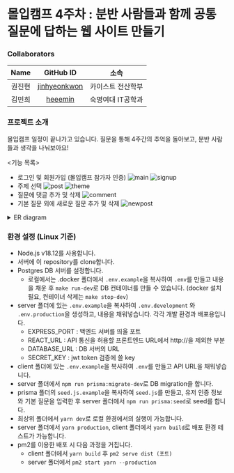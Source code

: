 # 몰입캠프 4주차 : 분반 사람들과 함께 공통 질문에 답하는 웹 사이트 만들기

### Collaborators
|  Name  |                     GitHub ID                     |          소속           |
| :----: | :-----------------------------------------------: | :---------------------: |
| 권진현 |  [jinhyeonkwon](https://github.com/jinhyeonkwon)  |    카이스트 전산학부    |
| 김민희 | [heeemin](https://github.com/heeemin) | 숙명여대 IT공학과 |

### 프로젝트 소개
몰입캠프 일정이 끝나가고 있습니다. 질문을 통해 4주간의 추억을 돌아보고, 분반 사람들과 생각을 나눠보아요!

<기능 목록>
- 로그인 및 회원가입 (몰입캠프 참가자 인증)
  ![main](https://github.com/jinhyeonkwon/MadCampWeek4/assets/101591389/e31624d0-a108-4d40-a2f6-47a8973f0a1e)
![signup](https://github.com/jinhyeonkwon/MadCampWeek4/assets/101591389/57cb9cb3-309a-4779-9a5a-90231b5b0248)
- 주제 선택
  ![post](https://github.com/jinhyeonkwon/MadCampWeek4/assets/101591389/a7fcddc4-df46-48f5-9124-94159a826469)
![theme](https://github.com/jinhyeonkwon/MadCampWeek4/assets/101591389/1a83a031-63d1-402f-a3a0-a7f4969c5fb9)
- 질문에 댓글 추가 및 삭제
  ![comment](https://github.com/jinhyeonkwon/MadCampWeek4/assets/101591389/5366779b-6457-4bb2-ab0e-b03bbc3ea884)
- 기본 질문 외에 새로운 질문 추가 및 삭제
![newpost](https://github.com/jinhyeonkwon/MadCampWeek4/assets/101591389/6b6128b7-6d2f-4e91-a7aa-8fe735524252)

<details>
<summary>ER diagram</summary>
![image](https://github.com/jinhyeonkwon/MadCampWeek4/assets/121283722/0e894331-8450-4504-9c7b-e2e8c563f227)
</details>

### 환경 설정 (Linux 기준)
- Node.js v18.12를 사용합니다.
- 서버에 이 repository를 clone합니다.
- Postgres DB 서버를 설정합니다.
  - 로컬에서는 .docker 폴더에서 `.env.example`을 복사하여 `.env`를 만들고 내용을 채운 후 `make run-dev`로 DB 컨테이너를 만들 수 있습니다. (docker 설치 필요, 컨테이너 삭제는 `make stop-dev`)
- server 폴더에  있는 `.env.example`을 복사하여 `.env.development` 와 `.env.production`을 생성하고, 내용을 채워넣습니다. 각각 개발 환경과 배포용입니다.
  - EXPRESS_PORT : 백엔드 서버를 띄울 포트
  - REACT_URL : API 통신을 허용할 프론트엔드 URL에서 http://을 제외한 부분
  - DATABASE_URL : DB 서버의 URL
  - SECRET_KEY : jwt token 검증에 쓸 key
- client 폴더에 있는 `.env.example`을 복사하여 `.env`를 만들고 API URL을 채워넣습니다.
- server 폴더에서 `npm run prisma:migrate-dev`로 DB migration을 합니다.
- prisma 폴더의 `seed.js.example`을 복사하여 `seed.js`를 만들고, 유저 인증 정보와 기본 질문을 입력한 후 server 폴더에서 `npm run prisma:seed`로 seed를 합니다.
- 최상위 폴더에서 `yarn dev`로 로컬 환경에서의 실행이 가능합니다.
- server 폴더에서 `yarn production`, client 폴더에서 `yarn build`로 배포 환경 테스트가 가능합니다.
- pm2를 이용한 배포 시 다음 과정을 거칩니다.
  - client 폴더에서 `yarn build` 후 `pm2 serve dist (포트)`
  - server 폴더에서 `pm2 start yarn --production`

